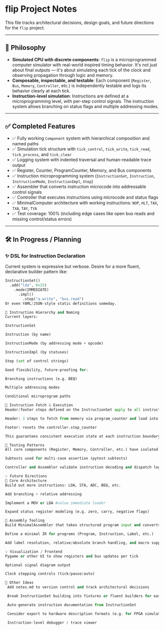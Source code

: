 # flip Project Notes

This file tracks architectural decisions, design goals, and future directions for the `flip` project.

---

## 🧠 Philosophy

- **Simulated CPU with discrete components**: `flip` is a microprogrammed computer simulator with real-world inspired timing behavior. It's not just about final outputs — it's about simulating each tick of the clock and observing propagation through logic and memory.
- **Composable, inspectable, and testable**: Each component (`Register`, `Bus`, `Memory`, `Controller`, etc.) is independently testable and logs its behavior clearly at each tick.
- **Instruction-level simulation**: Instructions are defined at a microprogramming level, with per-step control signals. The instruction system allows branching on status flags and multiple addressing modes.

---

## ✅ Completed Features

- ✅ Fully working `Component` system with hierarchical composition and named paths
- ✅ Simulation tick structure with `tick_control`, `tick_write`, `tick_read`, `tick_process`, and `tick_clear`
- ✅ Logging system with indented traversal and human-readable trace output
- ✅ Register, Counter, ProgramCounter, Memory, and Bus components
- ✅ Instruction microprogramming system (`InstructionSet`, `Instruction`, `InstructionMode`, `InstructionImpl`, `Step`)
- ✅ Assembler that converts instruction microcode into addressable control signals
- ✅ Controller that executes instructions using microcode and status flags
- ✅ MinimalComputer architecture with working instructions: `NOP`, `HLT`, `TAX`, `TXA`, `TAY`, `TYA`
- ✅ Test coverage: 100% (including edge cases like open bus reads and missing control/status errors)

---

## 🛠️ In Progress / Planning

### ✨ DSL for Instruction Declaration

Current system is expressive but verbose. Desire for a more fluent, declarative builder pattern like:

```python
InstructionSet()
  .add("lda", 0x25)
    .mode(IMMEDIATE)
      .impl()
        .step("a.write", "bus.read")
Or even YAML/JSON-style static definitions someday.

🧠 Instruction Hierarchy and Naming
Current layers:

InstructionSet

Instruction (by name)

InstructionMode (by addressing mode + opcode)

InstructionImpl (by statuses)

Step (set of control strings)

Good flexibility, future-proofing for:

Branching instructions (e.g. BEQ)

Multiple addressing modes

Conditional microprogram paths

📜 Instruction Fetch & Execution
Header/footer steps defined on the InstructionSet apply to all instructions:

Header: 3 steps to fetch from memory via program_counter and load into instruction_buffer

Footer: resets the controller.step_counter

This guarantees consistent execution state at each instruction boundary.

🧪 Testing Patterns
All core components (Register, Memory, Controller, etc.) have isolated unit tests with full coverage.

Subtests used for multi-case assertion (pytest-subtests)

Controller and Assembler validate instruction decoding and dispatch logic, including detection of unknown controls/statuses

💡 Future Directions
🧱 Core Architecture
Build out more instructions: LDA, STA, ADC, BEQ, etc.

Add branching + relative addressing

Implement a MOV or LDA #value immediate loader

Expand status register modeling (e.g. zero, carry, negative flags)

🧰 Assembly Tooling
Build MinimalAssembler that takes structured program input and converts it into Memory

Define a minimal IR for programs (Program, Instruction, Label, etc.)

Add label resolution, relative/absolute branch handling, and macro support

💡 Visualization / Frontend
Pygame or other UI to show registers and bus updates per tick

Optional signal diagram output

Clock stepping controls (tick/pause/auto)

📌 Other Ideas
 Add notes.md to version control and track architectural decisions

 Break InstructionSet building into fixtures or fluent builders for easier tests

 Auto-generate instruction documentation from InstructionSet

 Consider export to hardware description formats (e.g. for FPGA simulation)

 Instruction-level debugger / trace viewer